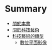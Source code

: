 # Summary

* [關於本書](README.md)
* [關於科技藝術](chapter1.md)
* [科技藝術的類型](ke-ji-yi-shu-de-lei-xing.md)
  * [數位平面影像](ke-ji-yi-shu-de-lei-xing/shu-wei-ping-mian-ying-xiang.md)


